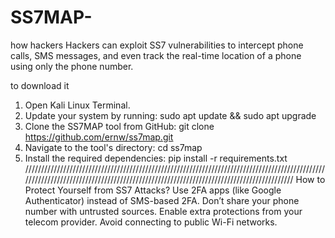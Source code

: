 # SS7MAP-
how hackers Hackers can exploit SS7 vulnerabilities to intercept phone calls, SMS messages, and even track the real-time location of a phone using only the phone number.

 to download it  
 1. Open Kali Linux Terminal.
 2. Update your system by running: sudo apt update && sudo apt upgrade
 3. Clone the SS7MAP tool from GitHub: git clone https://github.com/ernw/ss7map.git
 4. Navigate to the tool's directory: cd ss7map
 5. Install the required dependencies: pip install -r requirements.txt
////////////////////////////////////////////////////////////////////////////////////////////////////////////////////////////////////////////////////////////////////////////////////
How to Protect Yourself from SS7 Attacks?
Use 2FA apps (like Google Authenticator) instead of SMS-based 2FA.
Don’t share your phone number with untrusted sources.
Enable extra protections from your telecom provider.
Avoid connecting to public Wi-Fi networks.
